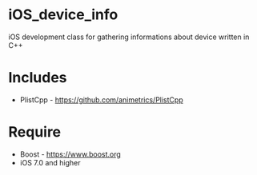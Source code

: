 # iOS_device_info
iOS development class for gathering informations about device written in C++

# Includes
* PlistCpp - https://github.com/animetrics/PlistCpp

# Require
* Boost - https://www.boost.org
* iOS 7.0 and higher

